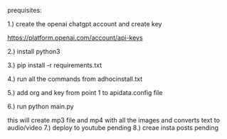 prequisites:

1.) create the openai chatgpt account and create key

   https://platform.openai.com/account/api-keys

2.) install python3

3.) pip install -r requirements.txt

4.) run all the commands from adhocinstall.txt

5.) add org and key from point 1 to apidata.config file

6.) run python main.py 

   this will create mp3 file and mp4 with all the images and converts text to audio/video
7.) deploy to youtube pending
8.) creae insta posts pending
